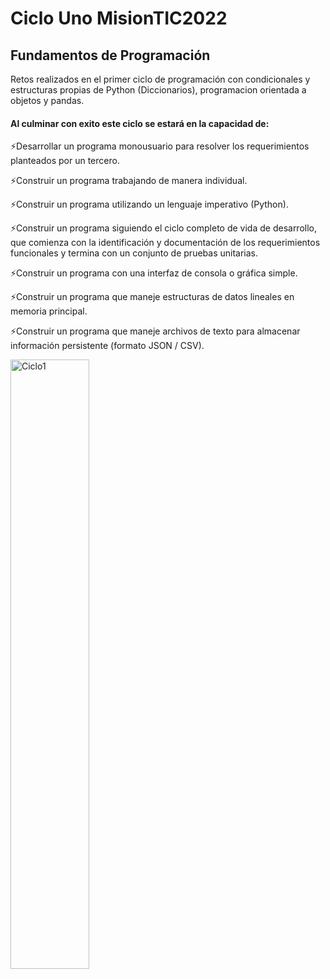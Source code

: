 # Ciclo Uno MisionTIC2022 
## Fundamentos de Programación

Retos realizados en el primer ciclo de programación con condicionales y estructuras propias de Python (Diccionarios), programacion orientada a objetos y pandas.

#### Al culminar con exito este ciclo se estará en la capacidad de: <br>

:zap:Desarrollar un programa monousuario para resolver los requerimientos planteados por un tercero.

:zap:Construir un programa trabajando de manera individual.

:zap:Construir un programa utilizando un lenguaje imperativo (Python).

:zap:Construir un programa siguiendo el ciclo completo de vida de desarrollo, que comienza con la identificación y documentación de los requerimientos funcionales y termina con un conjunto de pruebas unitarias.

:zap:Construir un programa con una interfaz de consola o gráfica simple.

:zap:Construir un programa que maneje estructuras de datos lineales en memoria principal.

:zap:Construir un programa que maneje archivos de texto para almacenar información persistente (formato JSON / CSV).

<img src="https://i.ibb.co/1b8wjyW/Ciclo1.png" alt="Ciclo1" width="50%" heigth="auto" margen="50px">


